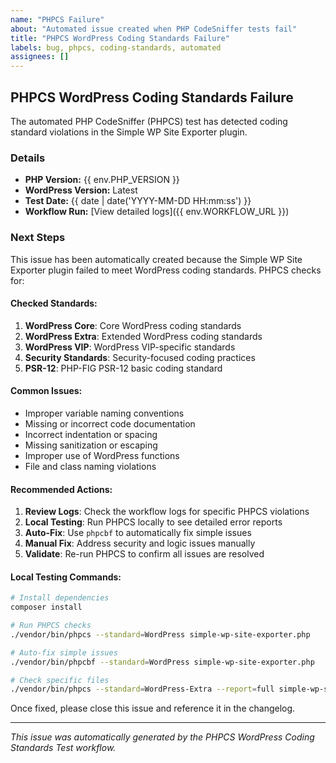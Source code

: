 ```yaml
---
name: "PHPCS Failure"
about: "Automated issue created when PHP CodeSniffer tests fail"
title: "PHPCS WordPress Coding Standards Failure"
labels: bug, phpcs, coding-standards, automated
assignees: []
---
```


## PHPCS WordPress Coding Standards Failure

The automated PHP CodeSniffer (PHPCS) test has detected coding standard violations in the Simple WP Site Exporter plugin.

### Details

- **PHP Version:** {{ env.PHP_VERSION }}
- **WordPress Version:** Latest
- **Test Date:** {{ date | date('YYYY-MM-DD HH:mm:ss') }}
- **Workflow Run:** [View detailed logs]({{ env.WORKFLOW_URL }})

### Next Steps

This issue has been automatically created because the Simple WP Site Exporter plugin failed to meet WordPress coding standards. PHPCS checks for:

#### Checked Standards:
1. **WordPress Core**: Core WordPress coding standards
2. **WordPress Extra**: Extended WordPress coding standards
3. **WordPress VIP**: WordPress VIP-specific standards
4. **Security Standards**: Security-focused coding practices
5. **PSR-12**: PHP-FIG PSR-12 basic coding standard

#### Common Issues:
- Improper variable naming conventions
- Missing or incorrect code documentation
- Incorrect indentation or spacing
- Missing sanitization or escaping
- Improper use of WordPress functions
- File and class naming violations

#### Recommended Actions:

1. **Review Logs**: Check the workflow logs for specific PHPCS violations
2. **Local Testing**: Run PHPCS locally to see detailed error reports
3. **Auto-Fix**: Use `phpcbf` to automatically fix simple issues
4. **Manual Fix**: Address security and logic issues manually
5. **Validate**: Re-run PHPCS to confirm all issues are resolved

#### Local Testing Commands:
```bash
# Install dependencies
composer install

# Run PHPCS checks
./vendor/bin/phpcs --standard=WordPress simple-wp-site-exporter.php

# Auto-fix simple issues
./vendor/bin/phpcbf --standard=WordPress simple-wp-site-exporter.php

# Check specific files
./vendor/bin/phpcs --standard=WordPress-Extra --report=full simple-wp-site-exporter.php
```

Once fixed, please close this issue and reference it in the changelog.

---

*This issue was automatically generated by the PHPCS WordPress Coding Standards Test workflow.*
